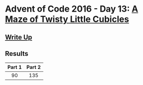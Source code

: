 # Advent of Code 2016 - Day 13: [A Maze of Twisty Little Cubicles](https://adventofcode.com/2016/day/13)

## [Write Up](https://github.com/CodingAP/advent-of-code/blob/main/writeups/2016/day13_writeup.md)
## Results
| Part 1 | Part 2 | 
|:---:|:---:|
| 90 | 135 |